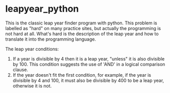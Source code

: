 # leapyear_python
This is the classic leap year finder program with python. This problem is labelled as "hard" on many practice sites, but actually the programming is not hard at all. What's hard is the description of the leap year and how to translate it into the programming language.

The leap year conditions:
1. If a year is divisible by 4 then it is a leap year, "unless" it is also divisible by 100. This condition suggests the use of 'AND' in a logical comparison clause.
2. If the year doesn't fit the first condition, for example, if the year is divisible by 4 and 100, it must also be divisible by 400 to be a leap year, otherwise it is not. 
